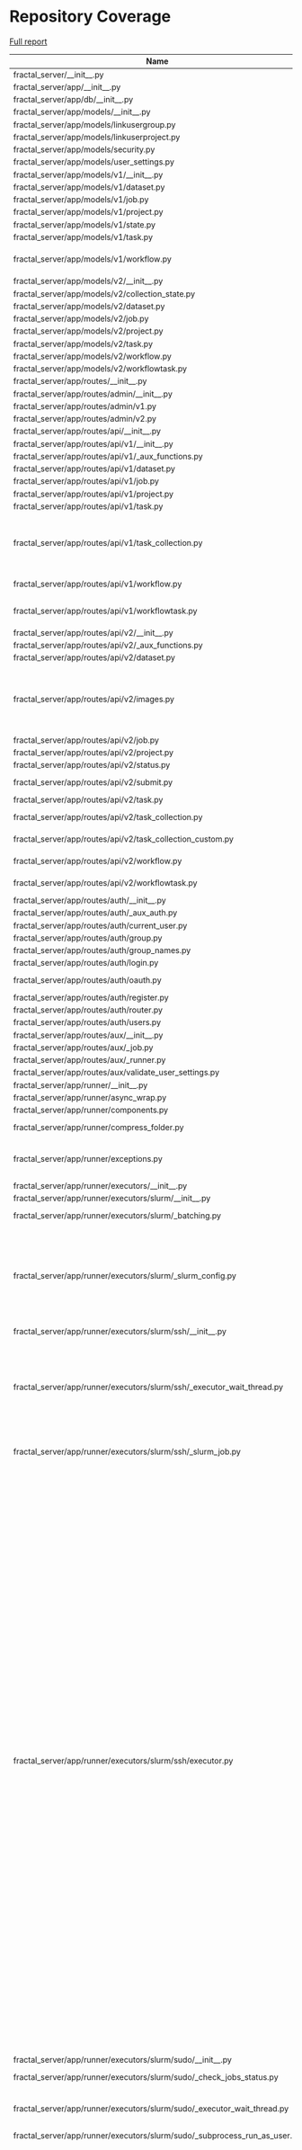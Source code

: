 # Repository Coverage

[Full report](https://htmlpreview.github.io/?https://github.com/fractal-analytics-platform/fractal-server/blob/python-coverage-comment-action-data/htmlcov/index.html)

| Name                                                                           |    Stmts |     Miss |   Branch |   BrPart |   Cover |   Missing |
|------------------------------------------------------------------------------- | -------: | -------: | -------: | -------: | ------: | --------: |
| fractal\_server/\_\_init\_\_.py                                                |        1 |        0 |        0 |        0 |    100% |           |
| fractal\_server/app/\_\_init\_\_.py                                            |        0 |        0 |        0 |        0 |    100% |           |
| fractal\_server/app/db/\_\_init\_\_.py                                         |       76 |        0 |       24 |        0 |    100% |           |
| fractal\_server/app/models/\_\_init\_\_.py                                     |        7 |        0 |        0 |        0 |    100% |           |
| fractal\_server/app/models/linkusergroup.py                                    |        5 |        0 |        0 |        0 |    100% |           |
| fractal\_server/app/models/linkuserproject.py                                  |        8 |        0 |        0 |        0 |    100% |           |
| fractal\_server/app/models/security.py                                         |       45 |        0 |        0 |        0 |    100% |           |
| fractal\_server/app/models/user\_settings.py                                   |       16 |        0 |        0 |        0 |    100% |           |
| fractal\_server/app/models/v1/\_\_init\_\_.py                                  |       10 |        0 |        0 |        0 |    100% |           |
| fractal\_server/app/models/v1/dataset.py                                       |       29 |        0 |        2 |        0 |    100% |           |
| fractal\_server/app/models/v1/job.py                                           |       33 |        0 |        0 |        0 |    100% |           |
| fractal\_server/app/models/v1/project.py                                       |       15 |        0 |        0 |        0 |    100% |           |
| fractal\_server/app/models/v1/state.py                                         |       13 |        0 |        0 |        0 |    100% |           |
| fractal\_server/app/models/v1/task.py                                          |       48 |        0 |       12 |        0 |    100% |           |
| fractal\_server/app/models/v1/workflow.py                                      |       55 |        3 |       14 |        1 |     94% |80, 129, 133 |
| fractal\_server/app/models/v2/\_\_init\_\_.py                                  |        9 |        0 |        0 |        0 |    100% |           |
| fractal\_server/app/models/v2/collection\_state.py                             |       13 |        0 |        0 |        0 |    100% |           |
| fractal\_server/app/models/v2/dataset.py                                       |       26 |        0 |        2 |        0 |    100% |           |
| fractal\_server/app/models/v2/job.py                                           |       31 |        0 |        0 |        0 |    100% |           |
| fractal\_server/app/models/v2/project.py                                       |       15 |        0 |        0 |        0 |    100% |           |
| fractal\_server/app/models/v2/task.py                                          |       25 |        0 |        0 |        0 |    100% |           |
| fractal\_server/app/models/v2/workflow.py                                      |       17 |        0 |        0 |        0 |    100% |           |
| fractal\_server/app/models/v2/workflowtask.py                                  |       24 |        0 |        0 |        0 |    100% |           |
| fractal\_server/app/routes/\_\_init\_\_.py                                     |        0 |        0 |        0 |        0 |    100% |           |
| fractal\_server/app/routes/admin/\_\_init\_\_.py                               |        0 |        0 |        0 |        0 |    100% |           |
| fractal\_server/app/routes/admin/v1.py                                         |      180 |        1 |       94 |        1 |     99% |        56 |
| fractal\_server/app/routes/admin/v2.py                                         |      180 |        0 |       78 |        0 |    100% |           |
| fractal\_server/app/routes/api/\_\_init\_\_.py                                 |       15 |        0 |        4 |        0 |    100% |           |
| fractal\_server/app/routes/api/v1/\_\_init\_\_.py                              |       16 |        0 |        0 |        0 |    100% |           |
| fractal\_server/app/routes/api/v1/\_aux\_functions.py                          |      127 |        0 |       50 |        0 |    100% |           |
| fractal\_server/app/routes/api/v1/dataset.py                                   |      223 |        0 |       72 |        0 |    100% |           |
| fractal\_server/app/routes/api/v1/job.py                                       |       79 |        0 |       24 |        0 |    100% |           |
| fractal\_server/app/routes/api/v1/project.py                                   |      190 |        0 |       51 |        0 |    100% |           |
| fractal\_server/app/routes/api/v1/task.py                                      |       99 |        1 |       36 |        1 |     99% |       104 |
| fractal\_server/app/routes/api/v1/task\_collection.py                          |      118 |        6 |       22 |        2 |     94% |135-136, 145-146, 235-236 |
| fractal\_server/app/routes/api/v1/workflow.py                                  |      135 |        0 |       44 |        1 |     99% |  298->296 |
| fractal\_server/app/routes/api/v1/workflowtask.py                              |       68 |        1 |       24 |        2 |     97% |134->137, 145 |
| fractal\_server/app/routes/api/v2/\_\_init\_\_.py                              |       27 |        0 |        0 |        0 |    100% |           |
| fractal\_server/app/routes/api/v2/\_aux\_functions.py                          |      122 |        1 |       46 |        1 |     99% |       421 |
| fractal\_server/app/routes/api/v2/dataset.py                                   |      108 |        0 |       36 |        0 |    100% |           |
| fractal\_server/app/routes/api/v2/images.py                                    |      107 |        3 |       52 |        5 |     95% |124, 144->exit, 153, 216->exit, 221 |
| fractal\_server/app/routes/api/v2/job.py                                       |       77 |        0 |       24 |        0 |    100% |           |
| fractal\_server/app/routes/api/v2/project.py                                   |      111 |        0 |       26 |        0 |    100% |           |
| fractal\_server/app/routes/api/v2/status.py                                    |       80 |        0 |       26 |        0 |    100% |           |
| fractal\_server/app/routes/api/v2/submit.py                                    |       99 |        0 |       27 |        1 |     99% |  222->228 |
| fractal\_server/app/routes/api/v2/task.py                                      |      113 |        0 |       48 |        0 |    100% |           |
| fractal\_server/app/routes/api/v2/task\_collection.py                          |      153 |        2 |       38 |        0 |     99% |   240-241 |
| fractal\_server/app/routes/api/v2/task\_collection\_custom.py                  |       70 |        1 |       22 |        2 |     97% |47->73, 122 |
| fractal\_server/app/routes/api/v2/workflow.py                                  |      126 |        0 |       42 |        1 |     99% |  292->289 |
| fractal\_server/app/routes/api/v2/workflowtask.py                              |       72 |        2 |       34 |        2 |     96% |  172, 182 |
| fractal\_server/app/routes/auth/\_\_init\_\_.py                                |       23 |        0 |        0 |        0 |    100% |           |
| fractal\_server/app/routes/auth/\_aux\_auth.py                                 |       37 |        0 |        4 |        0 |    100% |           |
| fractal\_server/app/routes/auth/current\_user.py                               |       47 |        0 |       12 |        0 |    100% |           |
| fractal\_server/app/routes/auth/group.py                                       |       69 |        0 |       20 |        0 |    100% |           |
| fractal\_server/app/routes/auth/group\_names.py                                |       17 |        0 |        2 |        0 |    100% |           |
| fractal\_server/app/routes/auth/login.py                                       |       10 |        0 |        4 |        1 |     93% |    24->23 |
| fractal\_server/app/routes/auth/oauth.py                                       |       21 |       12 |       10 |        2 |     35% |24-47, 62-63 |
| fractal\_server/app/routes/auth/register.py                                    |       11 |        0 |        4 |        1 |     93% |    22->21 |
| fractal\_server/app/routes/auth/router.py                                      |       16 |        0 |        0 |        0 |    100% |           |
| fractal\_server/app/routes/auth/users.py                                       |      102 |        0 |       28 |        0 |    100% |           |
| fractal\_server/app/routes/aux/\_\_init\_\_.py                                 |        0 |        0 |        0 |        0 |    100% |           |
| fractal\_server/app/routes/aux/\_job.py                                        |        9 |        0 |        2 |        0 |    100% |           |
| fractal\_server/app/routes/aux/\_runner.py                                     |       13 |        0 |        4 |        0 |    100% |           |
| fractal\_server/app/routes/aux/validate\_user\_settings.py                     |       29 |        0 |        6 |        0 |    100% |           |
| fractal\_server/app/runner/\_\_init\_\_.py                                     |        0 |        0 |        0 |        0 |    100% |           |
| fractal\_server/app/runner/async\_wrap.py                                      |       12 |        0 |        4 |        1 |     94% |    22->24 |
| fractal\_server/app/runner/components.py                                       |        3 |        0 |        0 |        0 |    100% |           |
| fractal\_server/app/runner/compress\_folder.py                                 |       57 |        2 |       10 |        2 |     94% |  126, 132 |
| fractal\_server/app/runner/exceptions.py                                       |       50 |        3 |       16 |        4 |     89% |97-99, 123->126, 127 |
| fractal\_server/app/runner/executors/\_\_init\_\_.py                           |        0 |        0 |        0 |        0 |    100% |           |
| fractal\_server/app/runner/executors/slurm/\_\_init\_\_.py                     |        0 |        0 |        0 |        0 |    100% |           |
| fractal\_server/app/runner/executors/slurm/\_batching.py                       |       68 |        2 |       28 |        1 |     97% |   151-155 |
| fractal\_server/app/runner/executors/slurm/\_slurm\_config.py                  |      157 |        8 |       54 |        6 |     93% |165-166, 183->187, 317, 335, 341, 366, 450-451 |
| fractal\_server/app/runner/executors/slurm/ssh/\_\_init\_\_.py                 |        2 |        0 |        0 |        0 |    100% |           |
| fractal\_server/app/runner/executors/slurm/ssh/\_executor\_wait\_thread.py     |       56 |        8 |       18 |        3 |     85% |66-69, 85-87, 103->exit, 108-109, 111->117, 115-116 |
| fractal\_server/app/runner/executors/slurm/ssh/\_slurm\_job.py                 |       35 |        3 |       10 |        2 |     84% |97, 109, 120 |
| fractal\_server/app/runner/executors/slurm/ssh/executor.py                     |      592 |      131 |      170 |       27 |     75% |129, 152, 414-420, 485->487, 487->491, 536, 564-571, 609, 655, 660, 669, 678, 693, 710-721, 727, 847, 930-939, 983-996, 999-1018, 1030-1042, 1067->1062, 1073-1080, 1089, 1094-1102, 1121-1144, 1158-1191, 1192->1212, 1194-1209, 1212->1115, 1220-1225, 1243, 1345->1344, 1385-1395, 1399-1402, 1451-1455, 1473-1482, 1518-1526 |
| fractal\_server/app/runner/executors/slurm/sudo/\_\_init\_\_.py                |        2 |        0 |        0 |        0 |    100% |           |
| fractal\_server/app/runner/executors/slurm/sudo/\_check\_jobs\_status.py       |       24 |        1 |       10 |        2 |     91% |25->31, 62 |
| fractal\_server/app/runner/executors/slurm/sudo/\_executor\_wait\_thread.py    |       47 |        3 |       16 |        1 |     94% |93->exit, 124-127 |
| fractal\_server/app/runner/executors/slurm/sudo/\_subprocess\_run\_as\_user.py |       46 |        0 |       16 |        0 |    100% |           |
| fractal\_server/app/runner/executors/slurm/sudo/executor.py                    |      449 |       41 |      147 |       14 |     90% |168, 180, 530, 628, 637, 646, 678-689, 825->exit, 828-829, 904-913, 929-933, 961->964, 977-982, 1059, 1077-1083, 1129, 1148-1155, 1216->1215, 1281-1287 |
| fractal\_server/app/runner/extract\_archive.py                                 |       32 |        2 |        8 |        2 |     90% |    25, 85 |
| fractal\_server/app/runner/filenames.py                                        |        6 |        0 |        0 |        0 |    100% |           |
| fractal\_server/app/runner/run\_subprocess.py                                  |       20 |        0 |        2 |        0 |    100% |           |
| fractal\_server/app/runner/set\_start\_and\_last\_task\_index.py               |       15 |        0 |       12 |        0 |    100% |           |
| fractal\_server/app/runner/shutdown.py                                         |       46 |        0 |       14 |        0 |    100% |           |
| fractal\_server/app/runner/task\_files.py                                      |       45 |        0 |        4 |        0 |    100% |           |
| fractal\_server/app/runner/v1/\_\_init\_\_.py                                  |      169 |        0 |       37 |        1 |     99% |  209->216 |
| fractal\_server/app/runner/v1/\_common.py                                      |      168 |        8 |       48 |        4 |     94% |98-99, 102->exit, 109, 298, 300, 433-435 |
| fractal\_server/app/runner/v1/\_local/\_\_init\_\_.py                          |       22 |        1 |        4 |        1 |     92% |       162 |
| fractal\_server/app/runner/v1/\_local/\_local\_config.py                       |       33 |        0 |        8 |        0 |    100% |           |
| fractal\_server/app/runner/v1/\_local/\_submit\_setup.py                       |        7 |        0 |        0 |        0 |    100% |           |
| fractal\_server/app/runner/v1/\_local/executor.py                              |       26 |        0 |        8 |        0 |    100% |           |
| fractal\_server/app/runner/v1/\_slurm/\_\_init\_\_.py                          |       87 |        9 |       36 |       13 |     82% |77, 82, 215->219, 239, 241->250, 246->250, 250->255, 255->261, 265->280, 268-275, 283, 285->291, 300-301 |
| fractal\_server/app/runner/v1/\_slurm/\_submit\_setup.py                       |        9 |        0 |        0 |        0 |    100% |           |
| fractal\_server/app/runner/v1/\_slurm/get\_slurm\_config.py                    |       64 |        7 |       30 |        4 |     84% |66->70, 93-98, 130, 137-141 |
| fractal\_server/app/runner/v1/common.py                                        |       34 |        1 |       10 |        1 |     95% |        28 |
| fractal\_server/app/runner/v1/handle\_failed\_job.py                           |       48 |        0 |       12 |        0 |    100% |           |
| fractal\_server/app/runner/v2/\_\_init\_\_.py                                  |      214 |        8 |       61 |        6 |     95% |125-130, 138->140, 140->144, 204, 302, 434, 437 |
| fractal\_server/app/runner/v2/\_local/\_\_init\_\_.py                          |       20 |        1 |        4 |        1 |     92% |       142 |
| fractal\_server/app/runner/v2/\_local/\_local\_config.py                       |       39 |        9 |       12 |        4 |     71% |93, 99, 101->104, 107-117 |
| fractal\_server/app/runner/v2/\_local/\_submit\_setup.py                       |        8 |        0 |        0 |        0 |    100% |           |
| fractal\_server/app/runner/v2/\_local/executor.py                              |       26 |        1 |        8 |        2 |     91% |78, 87->91 |
| fractal\_server/app/runner/v2/\_local\_experimental/\_\_init\_\_.py            |       26 |        0 |        4 |        0 |    100% |           |
| fractal\_server/app/runner/v2/\_local\_experimental/\_local\_config.py         |       39 |        0 |       12 |        0 |    100% |           |
| fractal\_server/app/runner/v2/\_local\_experimental/\_submit\_setup.py         |        8 |        0 |        0 |        0 |    100% |           |
| fractal\_server/app/runner/v2/\_local\_experimental/executor.py                |       73 |        0 |       16 |        2 |     98% |71->79, 139->143 |
| fractal\_server/app/runner/v2/\_slurm\_common/\_\_init\_\_.py                  |        0 |        0 |        0 |        0 |    100% |           |
| fractal\_server/app/runner/v2/\_slurm\_common/get\_slurm\_config.py            |       70 |        1 |       34 |        3 |     96% |60, 73->77, 104->108 |
| fractal\_server/app/runner/v2/\_slurm\_ssh/\_\_init\_\_.py                     |       33 |        1 |        4 |        1 |     95% |        66 |
| fractal\_server/app/runner/v2/\_slurm\_ssh/\_submit\_setup.py                  |       10 |        0 |        0 |        0 |    100% |           |
| fractal\_server/app/runner/v2/\_slurm\_sudo/\_\_init\_\_.py                    |       24 |        2 |        6 |        2 |     87% |    62, 67 |
| fractal\_server/app/runner/v2/\_slurm\_sudo/\_submit\_setup.py                 |       10 |        0 |        0 |        0 |    100% |           |
| fractal\_server/app/runner/v2/deduplicate\_list.py                             |       14 |        0 |        4 |        0 |    100% |           |
| fractal\_server/app/runner/v2/handle\_failed\_job.py                           |       54 |        4 |       12 |        2 |     91% |86-93, 98->108 |
| fractal\_server/app/runner/v2/merge\_outputs.py                                |       22 |        1 |        8 |        2 |     90% |23, 29->32 |
| fractal\_server/app/runner/v2/runner.py                                        |      123 |        4 |       48 |        6 |     94% |45, 118, 158, 216->221, 254->260, 266 |
| fractal\_server/app/runner/v2/runner\_functions.py                             |      102 |        7 |       24 |        2 |     93% |91-93, 102, 126-130 |
| fractal\_server/app/runner/v2/runner\_functions\_low\_level.py                 |       60 |        5 |       18 |        3 |     90% |49-50, 57, 78, 124 |
| fractal\_server/app/runner/v2/task\_interface.py                               |       37 |        0 |        8 |        0 |    100% |           |
| fractal\_server/app/runner/versions.py                                         |       11 |        2 |        2 |        1 |     77% |     29-30 |
| fractal\_server/app/schemas/\_\_init\_\_.py                                    |        3 |        0 |        0 |        0 |    100% |           |
| fractal\_server/app/schemas/\_validators.py                                    |       60 |        2 |       30 |        3 |     94% |79, 82, 95->98 |
| fractal\_server/app/schemas/user.py                                            |       33 |        0 |        4 |        0 |    100% |           |
| fractal\_server/app/schemas/user\_group.py                                     |       18 |        0 |        0 |        0 |    100% |           |
| fractal\_server/app/schemas/user\_settings.py                                  |       58 |        0 |       10 |        0 |    100% |           |
| fractal\_server/app/schemas/v1/\_\_init\_\_.py                                 |       34 |        0 |        0 |        0 |    100% |           |
| fractal\_server/app/schemas/v1/applyworkflow.py                                |       62 |        0 |       12 |        0 |    100% |           |
| fractal\_server/app/schemas/v1/dataset.py                                      |       52 |        0 |        0 |        0 |    100% |           |
| fractal\_server/app/schemas/v1/dumps.py                                        |       40 |        0 |        0 |        0 |    100% |           |
| fractal\_server/app/schemas/v1/manifest.py                                     |       41 |        0 |       12 |        0 |    100% |           |
| fractal\_server/app/schemas/v1/project.py                                      |       20 |        0 |        0 |        0 |    100% |           |
| fractal\_server/app/schemas/v1/state.py                                        |       11 |        0 |        0 |        0 |    100% |           |
| fractal\_server/app/schemas/v1/task.py                                         |       62 |        0 |        0 |        0 |    100% |           |
| fractal\_server/app/schemas/v1/task\_collection.py                             |       42 |        0 |       12 |        0 |    100% |           |
| fractal\_server/app/schemas/v1/workflow.py                                     |       67 |        0 |       11 |        0 |    100% |           |
| fractal\_server/app/schemas/v2/\_\_init\_\_.py                                 |       39 |        0 |        0 |        0 |    100% |           |
| fractal\_server/app/schemas/v2/dataset.py                                      |       63 |        0 |        8 |        0 |    100% |           |
| fractal\_server/app/schemas/v2/dumps.py                                        |       38 |        0 |        0 |        0 |    100% |           |
| fractal\_server/app/schemas/v2/job.py                                          |       60 |        0 |       12 |        0 |    100% |           |
| fractal\_server/app/schemas/v2/manifest.py                                     |       63 |        0 |       34 |        0 |    100% |           |
| fractal\_server/app/schemas/v2/project.py                                      |       18 |        0 |        0 |        0 |    100% |           |
| fractal\_server/app/schemas/v2/status.py                                       |        5 |        0 |        0 |        0 |    100% |           |
| fractal\_server/app/schemas/v2/task.py                                         |       92 |        0 |       12 |        0 |    100% |           |
| fractal\_server/app/schemas/v2/task\_collection.py                             |       84 |        0 |       30 |        0 |    100% |           |
| fractal\_server/app/schemas/v2/workflow.py                                     |       40 |        0 |        7 |        0 |    100% |           |
| fractal\_server/app/schemas/v2/workflowtask.py                                 |      106 |        0 |       24 |        0 |    100% |           |
| fractal\_server/app/security/\_\_init\_\_.py                                   |      161 |       33 |       40 |        3 |     77% |111-124, 143-144, 149-158, 163-171, 190, 214-219, 308-312 |
| fractal\_server/app/user\_settings.py                                          |       12 |        0 |        0 |        0 |    100% |           |
| fractal\_server/config.py                                                      |      269 |        8 |      105 |        8 |     95% |226, 246, 625-626, 631, 640, 645, 652, 657->exit |
| fractal\_server/images/\_\_init\_\_.py                                         |        4 |        0 |        0 |        0 |    100% |           |
| fractal\_server/images/models.py                                               |       65 |        1 |       34 |        1 |     98% |        57 |
| fractal\_server/images/tools.py                                                |       29 |        0 |       12 |        0 |    100% |           |
| fractal\_server/logger.py                                                      |       44 |        2 |       12 |        2 |     93% |  160, 164 |
| fractal\_server/main.py                                                        |       72 |        1 |       15 |        2 |     97% |51->56, 142 |
| fractal\_server/ssh/\_\_init\_\_.py                                            |        0 |        0 |        0 |        0 |    100% |           |
| fractal\_server/ssh/\_fabric.py                                                |      208 |        0 |       70 |        2 |     99% |152->exit, 194->243 |
| fractal\_server/string\_tools.py                                               |       17 |        0 |        6 |        0 |    100% |           |
| fractal\_server/syringe.py                                                     |       28 |        2 |        8 |        0 |     94% |     93-94 |
| fractal\_server/tasks/\_\_init\_\_.py                                          |        0 |        0 |        0 |        0 |    100% |           |
| fractal\_server/tasks/utils.py                                                 |       31 |        0 |        2 |        0 |    100% |           |
| fractal\_server/tasks/v1/\_TaskCollectPip.py                                   |       43 |        0 |       24 |        0 |    100% |           |
| fractal\_server/tasks/v1/\_\_init\_\_.py                                       |        0 |        0 |        0 |        0 |    100% |           |
| fractal\_server/tasks/v1/background\_operations.py                             |      145 |        1 |       28 |        3 |     98% |90->exit, 121->exit, 143 |
| fractal\_server/tasks/v1/endpoint\_operations.py                               |       71 |        0 |       24 |        4 |     96% |36->exit, 108->exit, 113->exit, 118->exit |
| fractal\_server/tasks/v1/get\_collection\_data.py                              |       11 |        0 |        2 |        0 |    100% |           |
| fractal\_server/tasks/v1/utils.py                                              |       22 |        0 |        4 |        0 |    100% |           |
| fractal\_server/tasks/v2/\_TaskCollectPip.py                                   |       61 |        0 |       22 |        0 |    100% |           |
| fractal\_server/tasks/v2/\_\_init\_\_.py                                       |        0 |        0 |        0 |        0 |    100% |           |
| fractal\_server/tasks/v2/\_venv\_pip.py                                        |       53 |        0 |       14 |        2 |     97% |77->exit, 110->exit |
| fractal\_server/tasks/v2/background\_operations.py                             |      143 |        0 |       34 |        0 |    100% |           |
| fractal\_server/tasks/v2/background\_operations\_ssh.py                        |      136 |        8 |       30 |        5 |     92% |40, 42, 162, 165->172, 265-271, 349-350 |
| fractal\_server/tasks/v2/endpoint\_operations.py                               |       65 |        0 |       18 |        1 |     99% |  41->exit |
| fractal\_server/tasks/v2/utils.py                                              |       19 |        2 |        4 |        0 |     91% |     51-52 |
| fractal\_server/urls.py                                                        |        7 |        0 |        4 |        0 |    100% |           |
| fractal\_server/utils.py                                                       |       21 |        0 |        2 |        0 |    100% |           |
| fractal\_server/zip\_tools.py                                                  |       56 |        0 |       26 |        0 |    100% |           |
|                                                                      **TOTAL** | **10078** |  **369** | **2845** |  **186** | **95%** |           |


## Setup coverage badge

Below are examples of the badges you can use in your main branch `README` file.

### Direct image

[![Coverage badge](https://raw.githubusercontent.com/fractal-analytics-platform/fractal-server/python-coverage-comment-action-data/badge.svg)](https://htmlpreview.github.io/?https://github.com/fractal-analytics-platform/fractal-server/blob/python-coverage-comment-action-data/htmlcov/index.html)

This is the one to use if your repository is private or if you don't want to customize anything.

### [Shields.io](https://shields.io) Json Endpoint

[![Coverage badge](https://img.shields.io/endpoint?url=https://raw.githubusercontent.com/fractal-analytics-platform/fractal-server/python-coverage-comment-action-data/endpoint.json)](https://htmlpreview.github.io/?https://github.com/fractal-analytics-platform/fractal-server/blob/python-coverage-comment-action-data/htmlcov/index.html)

Using this one will allow you to [customize](https://shields.io/endpoint) the look of your badge.
It won't work with private repositories. It won't be refreshed more than once per five minutes.

### [Shields.io](https://shields.io) Dynamic Badge

[![Coverage badge](https://img.shields.io/badge/dynamic/json?color=brightgreen&label=coverage&query=%24.message&url=https%3A%2F%2Fraw.githubusercontent.com%2Ffractal-analytics-platform%2Ffractal-server%2Fpython-coverage-comment-action-data%2Fendpoint.json)](https://htmlpreview.github.io/?https://github.com/fractal-analytics-platform/fractal-server/blob/python-coverage-comment-action-data/htmlcov/index.html)

This one will always be the same color. It won't work for private repos. I'm not even sure why we included it.

## What is that?

This branch is part of the
[python-coverage-comment-action](https://github.com/marketplace/actions/python-coverage-comment)
GitHub Action. All the files in this branch are automatically generated and may be
overwritten at any moment.
